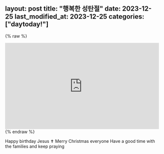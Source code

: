 layout: post
title:  "행복한 성탄절"
date:   2023-12-25
last_modified_at: 2023-12-25
categories: ["daytoday!"]
---

{% raw %}
<div style="position: relative; padding-bottom: 56.25%; height: 0; overflow: hidden;">
  <iframe style="position: absolute; top: 0; left: 0; width: 100%; height: 100%;" src="https://www.youtube.com/embed/4fwiURUQz3k?si=LZiLopsUv156krAb" frameborder="0" allowfullscreen></iframe>
</div>
{% endraw %}

Happy birthday Jesus ✝
Merry Christmas everyone
Have a good time with the families and keep praying